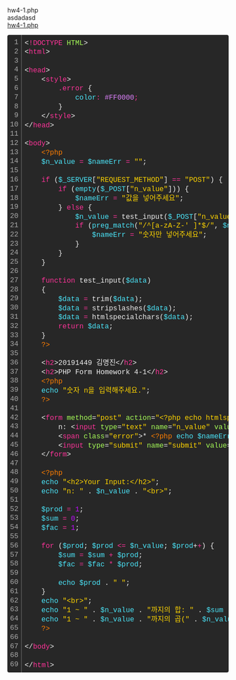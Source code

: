 hw4-1.php  
asdadasd  
[hw4-1.php](https://audwls239.github.io/upload/hw4/hw4-1.php)

<div class="colorscripter-code" style="color:#f0f0f0;font-family:Consolas, 'Liberation Mono', Menlo, Courier, monospace !important; position:relative !important;overflow:auto"><table class="colorscripter-code-table" style="margin:0;padding:0;border:none;background-color:#272727;border-radius:4px;" cellspacing="0" cellpadding="0"><tr><td style="padding:6px;border-right:2px solid #4f4f4f"><div style="margin:0;padding:0;word-break:normal;text-align:right;color:#aaa;font-family:Consolas, 'Liberation Mono', Menlo, Courier, monospace !important;line-height:130%"><div style="line-height:130%">1</div><div style="line-height:130%">2</div><div style="line-height:130%">3</div><div style="line-height:130%">4</div><div style="line-height:130%">5</div><div style="line-height:130%">6</div><div style="line-height:130%">7</div><div style="line-height:130%">8</div><div style="line-height:130%">9</div><div style="line-height:130%">10</div><div style="line-height:130%">11</div><div style="line-height:130%">12</div><div style="line-height:130%">13</div><div style="line-height:130%">14</div><div style="line-height:130%">15</div><div style="line-height:130%">16</div><div style="line-height:130%">17</div><div style="line-height:130%">18</div><div style="line-height:130%">19</div><div style="line-height:130%">20</div><div style="line-height:130%">21</div><div style="line-height:130%">22</div><div style="line-height:130%">23</div><div style="line-height:130%">24</div><div style="line-height:130%">25</div><div style="line-height:130%">26</div><div style="line-height:130%">27</div><div style="line-height:130%">28</div><div style="line-height:130%">29</div><div style="line-height:130%">30</div><div style="line-height:130%">31</div><div style="line-height:130%">32</div><div style="line-height:130%">33</div><div style="line-height:130%">34</div><div style="line-height:130%">35</div><div style="line-height:130%">36</div><div style="line-height:130%">37</div><div style="line-height:130%">38</div><div style="line-height:130%">39</div><div style="line-height:130%">40</div><div style="line-height:130%">41</div><div style="line-height:130%">42</div><div style="line-height:130%">43</div><div style="line-height:130%">44</div><div style="line-height:130%">45</div><div style="line-height:130%">46</div><div style="line-height:130%">47</div><div style="line-height:130%">48</div><div style="line-height:130%">49</div><div style="line-height:130%">50</div><div style="line-height:130%">51</div><div style="line-height:130%">52</div><div style="line-height:130%">53</div><div style="line-height:130%">54</div><div style="line-height:130%">55</div><div style="line-height:130%">56</div><div style="line-height:130%">57</div><div style="line-height:130%">58</div><div style="line-height:130%">59</div><div style="line-height:130%">60</div><div style="line-height:130%">61</div><div style="line-height:130%">62</div><div style="line-height:130%">63</div><div style="line-height:130%">64</div><div style="line-height:130%">65</div><div style="line-height:130%">66</div><div style="line-height:130%">67</div><div style="line-height:130%">68</div><div style="line-height:130%">69</div></div></td><td style="padding:6px 0;text-align:left"><div style="margin:0;padding:0;color:#f0f0f0;font-family:Consolas, 'Liberation Mono', Menlo, Courier, monospace !important;line-height:130%"><div style="padding:0 6px; white-space:pre; line-height:130%"><span style="color:#f0f0f0">&lt;</span><span style="color:#ff3399">!DOCTYPE</span>&nbsp;<span style="color:#a8ff58">HTML</span><span style="color:#f0f0f0">&gt;</span></div><div style="padding:0 6px; white-space:pre; line-height:130%"><span style="color:#f0f0f0">&lt;</span><span style="color:#ff3399">html</span><span style="color:#f0f0f0">&gt;</span></div><div style="padding:0 6px; white-space:pre; line-height:130%">&nbsp;</div><div style="padding:0 6px; white-space:pre; line-height:130%"><span style="color:#f0f0f0">&lt;</span><span style="color:#ff3399">head</span><span style="color:#f0f0f0">&gt;</span></div><div style="padding:0 6px; white-space:pre; line-height:130%">&nbsp;&nbsp;&nbsp;&nbsp;<span style="color:#f0f0f0">&lt;</span><span style="color:#ff3399">style</span><span style="color:#f0f0f0">&gt;</span><span style="color:#ff3399"></span></div><div style="padding:0 6px; white-space:pre; line-height:130%"><span style="color:#ff3399">&nbsp;&nbsp;&nbsp;&nbsp;&nbsp;&nbsp;&nbsp;&nbsp;.error&nbsp;</span>{<span style="color:#4be6fa"></span></div><div style="padding:0 6px; white-space:pre; line-height:130%"><span style="color:#4be6fa">&nbsp;&nbsp;&nbsp;&nbsp;&nbsp;&nbsp;&nbsp;&nbsp;&nbsp;&nbsp;&nbsp;&nbsp;color</span><span style="color:#ff3399">:</span><span style="color:#E083FF">&nbsp;#FF0000</span><span style="color:#ff3399">;</span><span style="color:#E083FF"></span></div><div style="padding:0 6px; white-space:pre; line-height:130%"><span style="color:#E083FF">&nbsp;&nbsp;&nbsp;&nbsp;&nbsp;&nbsp;&nbsp;&nbsp;</span>}</div><div style="padding:0 6px; white-space:pre; line-height:130%">&nbsp;&nbsp;&nbsp;&nbsp;<span style="color:#f0f0f0">&lt;</span><span style="color:#f0f0f0">/</span><span style="color:#ff3399">style</span><span style="color:#f0f0f0">&gt;</span></div><div style="padding:0 6px; white-space:pre; line-height:130%"><span style="color:#f0f0f0">&lt;</span><span style="color:#f0f0f0">/</span><span style="color:#ff3399">head</span><span style="color:#f0f0f0">&gt;</span></div><div style="padding:0 6px; white-space:pre; line-height:130%">&nbsp;</div><div style="padding:0 6px; white-space:pre; line-height:130%"><span style="color:#f0f0f0">&lt;</span><span style="color:#ff3399">body</span><span style="color:#f0f0f0">&gt;</span></div><div style="padding:0 6px; white-space:pre; line-height:130%">&nbsp;&nbsp;&nbsp;&nbsp;<span style="color:#ff7e00">&lt;?php</span></div><div style="padding:0 6px; white-space:pre; line-height:130%">&nbsp;&nbsp;&nbsp;&nbsp;<span style="color:#4be6fa">$n_value</span>&nbsp;<span style="color:#0086b3"></span><span style="color:#ff3399">=</span>&nbsp;<span style="color:#4be6fa">$nameErr</span>&nbsp;<span style="color:#0086b3"></span><span style="color:#ff3399">=</span>&nbsp;<span style="color:#ffd500">""</span>;</div><div style="padding:0 6px; white-space:pre; line-height:130%">&nbsp;</div><div style="padding:0 6px; white-space:pre; line-height:130%">&nbsp;&nbsp;&nbsp;&nbsp;<span style="color:#ff3399">if</span>&nbsp;(<span style="color:#4be6fa">$_SERVER</span>[<span style="color:#ffd500">"REQUEST_METHOD"</span>]&nbsp;<span style="color:#0086b3"></span><span style="color:#ff3399">=</span><span style="color:#0086b3"></span><span style="color:#ff3399">=</span>&nbsp;<span style="color:#ffd500">"POST"</span>)&nbsp;{</div><div style="padding:0 6px; white-space:pre; line-height:130%">&nbsp;&nbsp;&nbsp;&nbsp;&nbsp;&nbsp;&nbsp;&nbsp;<span style="color:#ff3399">if</span>&nbsp;(<span style="color:#4be6fa">empty</span>(<span style="color:#4be6fa">$_POST</span>[<span style="color:#ffd500">"n_value"</span>]))&nbsp;{</div><div style="padding:0 6px; white-space:pre; line-height:130%">&nbsp;&nbsp;&nbsp;&nbsp;&nbsp;&nbsp;&nbsp;&nbsp;&nbsp;&nbsp;&nbsp;&nbsp;<span style="color:#4be6fa">$nameErr</span>&nbsp;<span style="color:#0086b3"></span><span style="color:#ff3399">=</span>&nbsp;<span style="color:#ffd500">"값을&nbsp;넣어주세요"</span>;</div><div style="padding:0 6px; white-space:pre; line-height:130%">&nbsp;&nbsp;&nbsp;&nbsp;&nbsp;&nbsp;&nbsp;&nbsp;}&nbsp;<span style="color:#ff3399">else</span>&nbsp;{</div><div style="padding:0 6px; white-space:pre; line-height:130%">&nbsp;&nbsp;&nbsp;&nbsp;&nbsp;&nbsp;&nbsp;&nbsp;&nbsp;&nbsp;&nbsp;&nbsp;<span style="color:#4be6fa">$n_value</span>&nbsp;<span style="color:#0086b3"></span><span style="color:#ff3399">=</span>&nbsp;test_input(<span style="color:#4be6fa">$_POST</span>[<span style="color:#ffd500">"n_value"</span>]);</div><div style="padding:0 6px; white-space:pre; line-height:130%">&nbsp;&nbsp;&nbsp;&nbsp;&nbsp;&nbsp;&nbsp;&nbsp;&nbsp;&nbsp;&nbsp;&nbsp;<span style="color:#ff3399">if</span>&nbsp;(<span style="color:#4be6fa">preg_match</span>(<span style="color:#ffd500">"/^[a-zA-Z-'&nbsp;]*$/"</span>,&nbsp;<span style="color:#4be6fa">$n_value</span>))&nbsp;{</div><div style="padding:0 6px; white-space:pre; line-height:130%">&nbsp;&nbsp;&nbsp;&nbsp;&nbsp;&nbsp;&nbsp;&nbsp;&nbsp;&nbsp;&nbsp;&nbsp;&nbsp;&nbsp;&nbsp;&nbsp;<span style="color:#4be6fa">$nameErr</span>&nbsp;<span style="color:#0086b3"></span><span style="color:#ff3399">=</span>&nbsp;<span style="color:#ffd500">"숫자만&nbsp;넣어주세요"</span>;</div><div style="padding:0 6px; white-space:pre; line-height:130%">&nbsp;&nbsp;&nbsp;&nbsp;&nbsp;&nbsp;&nbsp;&nbsp;&nbsp;&nbsp;&nbsp;&nbsp;}</div><div style="padding:0 6px; white-space:pre; line-height:130%">&nbsp;&nbsp;&nbsp;&nbsp;&nbsp;&nbsp;&nbsp;&nbsp;}</div><div style="padding:0 6px; white-space:pre; line-height:130%">&nbsp;&nbsp;&nbsp;&nbsp;}</div><div style="padding:0 6px; white-space:pre; line-height:130%">&nbsp;</div><div style="padding:0 6px; white-space:pre; line-height:130%">&nbsp;&nbsp;&nbsp;&nbsp;<span style="color:#ff3399">function</span>&nbsp;test_input(<span style="color:#4be6fa">$data</span>)</div><div style="padding:0 6px; white-space:pre; line-height:130%">&nbsp;&nbsp;&nbsp;&nbsp;{</div><div style="padding:0 6px; white-space:pre; line-height:130%">&nbsp;&nbsp;&nbsp;&nbsp;&nbsp;&nbsp;&nbsp;&nbsp;<span style="color:#4be6fa">$data</span>&nbsp;<span style="color:#0086b3"></span><span style="color:#ff3399">=</span>&nbsp;trim(<span style="color:#4be6fa">$data</span>);</div><div style="padding:0 6px; white-space:pre; line-height:130%">&nbsp;&nbsp;&nbsp;&nbsp;&nbsp;&nbsp;&nbsp;&nbsp;<span style="color:#4be6fa">$data</span>&nbsp;<span style="color:#0086b3"></span><span style="color:#ff3399">=</span>&nbsp;stripslashes(<span style="color:#4be6fa">$data</span>);</div><div style="padding:0 6px; white-space:pre; line-height:130%">&nbsp;&nbsp;&nbsp;&nbsp;&nbsp;&nbsp;&nbsp;&nbsp;<span style="color:#4be6fa">$data</span>&nbsp;<span style="color:#0086b3"></span><span style="color:#ff3399">=</span>&nbsp;htmlspecialchars(<span style="color:#4be6fa">$data</span>);</div><div style="padding:0 6px; white-space:pre; line-height:130%">&nbsp;&nbsp;&nbsp;&nbsp;&nbsp;&nbsp;&nbsp;&nbsp;<span style="color:#ff3399">return</span>&nbsp;<span style="color:#4be6fa">$data</span>;</div><div style="padding:0 6px; white-space:pre; line-height:130%">&nbsp;&nbsp;&nbsp;&nbsp;}</div><div style="padding:0 6px; white-space:pre; line-height:130%">&nbsp;&nbsp;&nbsp;&nbsp;<span style="color:#ff7e00">?&gt;</span></div><div style="padding:0 6px; white-space:pre; line-height:130%">&nbsp;</div><div style="padding:0 6px; white-space:pre; line-height:130%">&nbsp;&nbsp;&nbsp;&nbsp;<span style="color:#f0f0f0">&lt;</span><span style="color:#ff3399">h2</span><span style="color:#f0f0f0">&gt;</span>20191449&nbsp;김명진<span style="color:#f0f0f0">&lt;</span><span style="color:#f0f0f0">/</span><span style="color:#ff3399">h2</span><span style="color:#f0f0f0">&gt;</span></div><div style="padding:0 6px; white-space:pre; line-height:130%">&nbsp;&nbsp;&nbsp;&nbsp;<span style="color:#f0f0f0">&lt;</span><span style="color:#ff3399">h2</span><span style="color:#f0f0f0">&gt;</span>PHP&nbsp;Form&nbsp;Homework&nbsp;4-1<span style="color:#f0f0f0">&lt;</span><span style="color:#f0f0f0">/</span><span style="color:#ff3399">h2</span><span style="color:#f0f0f0">&gt;</span></div><div style="padding:0 6px; white-space:pre; line-height:130%">&nbsp;&nbsp;&nbsp;&nbsp;<span style="color:#ff7e00">&lt;?php</span></div><div style="padding:0 6px; white-space:pre; line-height:130%">&nbsp;&nbsp;&nbsp;&nbsp;<span style="color:#4be6fa">echo</span>&nbsp;<span style="color:#ffd500">"숫자&nbsp;n을&nbsp;입력해주세요."</span>;</div><div style="padding:0 6px; white-space:pre; line-height:130%">&nbsp;&nbsp;&nbsp;&nbsp;<span style="color:#ff7e00">?&gt;</span></div><div style="padding:0 6px; white-space:pre; line-height:130%">&nbsp;</div><div style="padding:0 6px; white-space:pre; line-height:130%">&nbsp;&nbsp;&nbsp;&nbsp;<span style="color:#f0f0f0">&lt;</span><span style="color:#ff3399">form</span>&nbsp;<span style="color:#a8ff58">method</span>=<span style="color:#ffd500">"post"</span><span style="color:#a8ff58"></span>&nbsp;<span style="color:#a8ff58">action</span>=<span style="color:#ffd500">"&lt;?php&nbsp;echo&nbsp;htmlspecialchars($_SERVER["</span>PHP_SELF<span style="color:#ffd500">"]);&nbsp;?&gt;"</span><span style="color:#a8ff58"></span><span style="color:#f0f0f0">&gt;</span></div><div style="padding:0 6px; white-space:pre; line-height:130%">&nbsp;&nbsp;&nbsp;&nbsp;&nbsp;&nbsp;&nbsp;&nbsp;n:&nbsp;<span style="color:#f0f0f0">&lt;</span><span style="color:#ff3399">input</span>&nbsp;<span style="color:#a8ff58">type</span>=<span style="color:#ffd500">"text"</span><span style="color:#a8ff58"></span>&nbsp;<span style="color:#a8ff58">name</span>=<span style="color:#ffd500">"n_value"</span><span style="color:#a8ff58"></span>&nbsp;<span style="color:#a8ff58">value</span>=<span style="color:#ffd500">"&lt;?php&nbsp;echo&nbsp;$n_value;&nbsp;?&gt;"</span><span style="color:#a8ff58"></span><span style="color:#f0f0f0">&gt;</span></div><div style="padding:0 6px; white-space:pre; line-height:130%">&nbsp;&nbsp;&nbsp;&nbsp;&nbsp;&nbsp;&nbsp;&nbsp;<span style="color:#f0f0f0">&lt;</span><span style="color:#ff3399">span</span>&nbsp;<span style="color:#a8ff58">class</span>=<span style="color:#ffd500">"error"</span><span style="color:#a8ff58"></span><span style="color:#f0f0f0">&gt;</span>*&nbsp;<span style="color:#ff7e00">&lt;?php</span>&nbsp;<span style="color:#4be6fa">echo</span>&nbsp;<span style="color:#4be6fa">$nameErr</span>;&nbsp;<span style="color:#ff7e00">?&gt;</span><span style="color:#f0f0f0">&lt;</span><span style="color:#f0f0f0">/</span><span style="color:#ff3399">span</span><span style="color:#f0f0f0">&gt;</span><span style="color:#f0f0f0">&lt;</span><span style="color:#ff3399">br</span><span style="color:#f0f0f0">&gt;</span></div><div style="padding:0 6px; white-space:pre; line-height:130%">&nbsp;&nbsp;&nbsp;&nbsp;&nbsp;&nbsp;&nbsp;&nbsp;<span style="color:#f0f0f0">&lt;</span><span style="color:#ff3399">input</span>&nbsp;<span style="color:#a8ff58">type</span>=<span style="color:#ffd500">"submit"</span><span style="color:#a8ff58"></span>&nbsp;<span style="color:#a8ff58">name</span>=<span style="color:#ffd500">"submit"</span><span style="color:#a8ff58"></span>&nbsp;<span style="color:#a8ff58">value</span>=<span style="color:#ffd500">"Submit"</span><span style="color:#a8ff58"></span><span style="color:#f0f0f0">&gt;</span></div><div style="padding:0 6px; white-space:pre; line-height:130%">&nbsp;&nbsp;&nbsp;&nbsp;<span style="color:#f0f0f0">&lt;</span><span style="color:#f0f0f0">/</span><span style="color:#ff3399">form</span><span style="color:#f0f0f0">&gt;</span></div><div style="padding:0 6px; white-space:pre; line-height:130%">&nbsp;</div><div style="padding:0 6px; white-space:pre; line-height:130%">&nbsp;&nbsp;&nbsp;&nbsp;<span style="color:#ff7e00">&lt;?php</span></div><div style="padding:0 6px; white-space:pre; line-height:130%">&nbsp;&nbsp;&nbsp;&nbsp;<span style="color:#4be6fa">echo</span>&nbsp;<span style="color:#ffd500">"&lt;h2&gt;Your&nbsp;Input:&lt;/h2&gt;"</span>;</div><div style="padding:0 6px; white-space:pre; line-height:130%">&nbsp;&nbsp;&nbsp;&nbsp;<span style="color:#4be6fa">echo</span>&nbsp;<span style="color:#ffd500">"n:&nbsp;"</span>&nbsp;.&nbsp;<span style="color:#4be6fa">$n_value</span>&nbsp;.&nbsp;<span style="color:#ffd500">"&lt;br&gt;"</span>;</div><div style="padding:0 6px; white-space:pre; line-height:130%">&nbsp;</div><div style="padding:0 6px; white-space:pre; line-height:130%">&nbsp;&nbsp;&nbsp;&nbsp;<span style="color:#4be6fa">$prod</span>&nbsp;<span style="color:#0086b3"></span><span style="color:#ff3399">=</span>&nbsp;<span style="color:#c10aff">1</span>;</div><div style="padding:0 6px; white-space:pre; line-height:130%">&nbsp;&nbsp;&nbsp;&nbsp;<span style="color:#4be6fa">$sum</span>&nbsp;<span style="color:#0086b3"></span><span style="color:#ff3399">=</span>&nbsp;<span style="color:#c10aff">0</span>;</div><div style="padding:0 6px; white-space:pre; line-height:130%">&nbsp;&nbsp;&nbsp;&nbsp;<span style="color:#4be6fa">$fac</span>&nbsp;<span style="color:#0086b3"></span><span style="color:#ff3399">=</span>&nbsp;<span style="color:#c10aff">1</span>;</div><div style="padding:0 6px; white-space:pre; line-height:130%">&nbsp;</div><div style="padding:0 6px; white-space:pre; line-height:130%">&nbsp;&nbsp;&nbsp;&nbsp;<span style="color:#ff3399">for</span>&nbsp;(<span style="color:#4be6fa">$prod</span>;&nbsp;<span style="color:#4be6fa">$prod</span>&nbsp;<span style="color:#0086b3"></span><span style="color:#ff3399">&lt;</span><span style="color:#0086b3"></span><span style="color:#ff3399">=</span>&nbsp;<span style="color:#4be6fa">$n_value</span>;&nbsp;<span style="color:#4be6fa">$prod</span>+<span style="color:#0086b3"></span><span style="color:#ff3399">+</span>)&nbsp;{</div><div style="padding:0 6px; white-space:pre; line-height:130%">&nbsp;&nbsp;&nbsp;&nbsp;&nbsp;&nbsp;&nbsp;&nbsp;<span style="color:#4be6fa">$sum</span>&nbsp;<span style="color:#0086b3"></span><span style="color:#ff3399">=</span>&nbsp;<span style="color:#4be6fa">$sum</span>&nbsp;<span style="color:#0086b3"></span><span style="color:#ff3399">+</span>&nbsp;<span style="color:#4be6fa">$prod</span>;</div><div style="padding:0 6px; white-space:pre; line-height:130%">&nbsp;&nbsp;&nbsp;&nbsp;&nbsp;&nbsp;&nbsp;&nbsp;<span style="color:#4be6fa">$fac</span>&nbsp;<span style="color:#0086b3"></span><span style="color:#ff3399">=</span>&nbsp;<span style="color:#4be6fa">$fac</span>&nbsp;<span style="color:#0086b3"></span><span style="color:#ff3399">*</span>&nbsp;<span style="color:#4be6fa">$prod</span>;</div><div style="padding:0 6px; white-space:pre; line-height:130%">&nbsp;</div><div style="padding:0 6px; white-space:pre; line-height:130%">&nbsp;&nbsp;&nbsp;&nbsp;&nbsp;&nbsp;&nbsp;&nbsp;<span style="color:#4be6fa">echo</span>&nbsp;<span style="color:#4be6fa">$prod</span>&nbsp;.&nbsp;<span style="color:#ffd500">"&nbsp;"</span>;</div><div style="padding:0 6px; white-space:pre; line-height:130%">&nbsp;&nbsp;&nbsp;&nbsp;}</div><div style="padding:0 6px; white-space:pre; line-height:130%">&nbsp;&nbsp;&nbsp;&nbsp;<span style="color:#4be6fa">echo</span>&nbsp;<span style="color:#ffd500">"&lt;br&gt;"</span>;</div><div style="padding:0 6px; white-space:pre; line-height:130%">&nbsp;&nbsp;&nbsp;&nbsp;<span style="color:#4be6fa">echo</span>&nbsp;<span style="color:#ffd500">"1&nbsp;~&nbsp;"</span>&nbsp;.&nbsp;<span style="color:#4be6fa">$n_value</span>&nbsp;.&nbsp;<span style="color:#ffd500">"까지의&nbsp;합:&nbsp;"</span>&nbsp;.&nbsp;<span style="color:#4be6fa">$sum</span>&nbsp;.&nbsp;<span style="color:#ffd500">"&lt;br&gt;"</span>;</div><div style="padding:0 6px; white-space:pre; line-height:130%">&nbsp;&nbsp;&nbsp;&nbsp;<span style="color:#4be6fa">echo</span>&nbsp;<span style="color:#ffd500">"1&nbsp;~&nbsp;"</span>&nbsp;.&nbsp;<span style="color:#4be6fa">$n_value</span>&nbsp;.&nbsp;<span style="color:#ffd500">"까지의&nbsp;곱("</span>&nbsp;.&nbsp;<span style="color:#4be6fa">$n_value</span>&nbsp;.&nbsp;<span style="color:#ffd500">"!):&nbsp;"</span>&nbsp;.&nbsp;<span style="color:#4be6fa">$fac</span>&nbsp;.&nbsp;<span style="color:#ffd500">"&lt;br&gt;&lt;br&gt;"</span>;</div><div style="padding:0 6px; white-space:pre; line-height:130%">&nbsp;&nbsp;&nbsp;&nbsp;<span style="color:#ff7e00">?&gt;</span></div><div style="padding:0 6px; white-space:pre; line-height:130%">&nbsp;</div><div style="padding:0 6px; white-space:pre; line-height:130%"><span style="color:#f0f0f0">&lt;</span><span style="color:#f0f0f0">/</span><span style="color:#ff3399">body</span><span style="color:#f0f0f0">&gt;</span></div><div style="padding:0 6px; white-space:pre; line-height:130%">&nbsp;</div><div style="padding:0 6px; white-space:pre; line-height:130%"><span style="color:#f0f0f0">&lt;</span><span style="color:#f0f0f0">/</span><span style="color:#ff3399">html</span><span style="color:#f0f0f0">&gt;</span></div></div><div style="text-align:right;margin-top:-13px;margin-right:5px;font-size:9px;font-style:italic"><a href="http://colorscripter.com/info#e" target="_blank" style="color:#4f4f4ftext-decoration:none">Colored by Color Scripter</a></div></td><td style="vertical-align:bottom;padding:0 2px 4px 0"><a href="http://colorscripter.com/info#e" target="_blank" style="text-decoration:none;color:white"><span style="font-size:9px;word-break:normal;background-color:#4f4f4f;color:white;border-radius:10px;padding:1px">cs</span></a></td></tr></table></div>